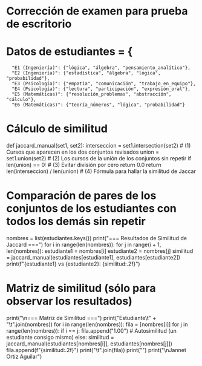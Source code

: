 # Corrección de examen para prueba de escritorio

 # Datos de estudiantes = {
      "E1 (Ingeniería)": {"lógica", "álgebra", "pensamiento_analítico"},
      "E2 (Ingeniería)": {"estadística", "álgebra", "lógica", "probabilidad"},
      "E3 (Psicología)": {"empatía", "comunicación", "trabajo_en_equipo"},
      "E4 (Psicología)": {"lectura", "participación", "expresión_oral"},
      "E5 (Matemáticas)": {"resolución_problemas", "abstracción", "cálculo"},
      "E6 (Matemáticas)": {"teoría_números", "lógica", "probabilidad"}

# Cálculo de similitud

   def jaccard_manual(set1, set2):
     interseccion = set1.intersection(set2)  # (1) Cursos que aparecen en los dos conjuntos revisados
     union = set1.union(set2)                # (2) Los cursos de la unión de los conjuntos sin repetir
     if len(union) == 0:                     # (3) Evitar división por cero
         return 0.0
     return len(interseccion) / len(union)   # (4) Fórmula para hallar la similitud de Jaccar

# Comparación de pares de los conjuntos de los estudiantes con todos los demás sin repetir

   nombres = list(estudiantes.keys())
   print("=== Resultados de Similitud de Jaccard ===")
   for i in range(len(nombres)):
       for j in range(i + 1, len(nombres)):
           estudiante1 = nombres[i]
           estudiante2 = nombres[j]
           similitud = jaccard_manual(estudiantes[estudiante1], estudiantes[estudiante2])
           print(f"{estudiante1} vs {estudiante2}: {similitud:.2f}")

# Matriz de similitud (sólo para observar los resultados)
   print("\n=== Matriz de Similitud ===")
   print("Estudiante\t" + "\t".join(nombres))
   for i in range(len(nombres)):
       fila = [nombres[i]]
       for j in range(len(nombres)):
           if i == j:
               fila.append("1.00")  # Autosimilitud (un estudiante consigo mismo)
           else:
               similitud = jaccard_manual(estudiantes[nombres[i]], estudiantes[nombres[j]])
               fila.append(f"{similitud:.2f}")
      print("\t".join(fila))
      print("")
      print("\nJannet Ortiz Aguilar")
